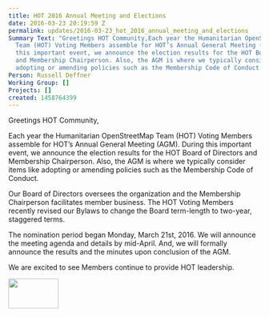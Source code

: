 ```yaml
---
title: HOT 2016 Annual Meeting and Elections
date: 2016-03-23 20:19:59 Z
permalink: updates/2016-03-23_hot_2016_annual_meeting_and_elections
Summary Text: "Greetings HOT Community,Each year the Humanitarian OpenStreetMap
  Team (HOT) Voting Members assemble for HOT’s Annual General Meeting (AGM). During
  this important event, we announce the election results for the HOT Board of Directors
  and Membership Chairperson. Also, the AGM is where we typically consider items like
  adopting or amending policies such as the Membership Code of Conduct."
Person: Russell Deffner
Working Group: []
Projects: []
created: 1458764399
---
```


<p id="docs-internal-guid-c643684a-a51f-4b4a-1114-a2454a3ac607" dir="ltr">Greetings HOT Community,</p><p dir="ltr">Each year the Humanitarian OpenStreetMap Team (HOT) Voting Members assemble for HOT’s Annual General Meeting (AGM). During this important event, we announce the election results for the HOT Board of Directors and Membership Chairperson. Also, the AGM is where we typically consider items like adopting or amending policies such as the Membership Code of Conduct.</p><p dir="ltr">Our Board of Directors oversees the organization and the Membership Chairperson facilitates member business. The HOT Voting Members recently revised our Bylaws to change the Board term-length to two-year, staggered terms. &nbsp;</p><p dir="ltr">The nomination period began Monday, March 21st, 2016. We will announce the meeting agenda and details by mid-April. And, we will formally announce the results and the minutes upon conclusion of the AGM.</p><p dir="ltr"><span id="docs-internal-guid-c643684a-a523-ca5a-a388-cdaf8bc6cd93">We are excited to see Members continue to provide HOT leadership.</span></p><p dir="ltr"><img class="image-thumbnail" src="/sites/default/files/styles/thumbnail/public/500px-Hot_logo.png?itok=JtdzYDET" alt="" width="100" height="60"></p>
